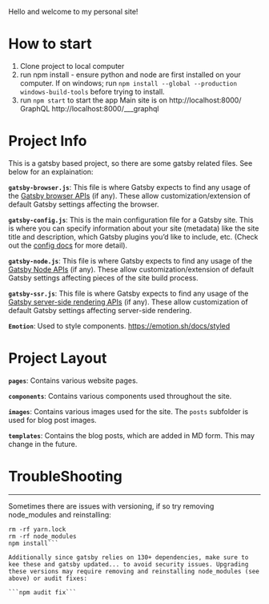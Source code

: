

Hello and welcome to my personal site! 

# How to start
1) Clone project to local computer
2) run npm install - ensure python and node are first installed on your computer. 
If on windows; 
run `npm install --global --production windows-build-tools` before trying to install.
3) run ```npm start``` to start the app 
Main site is on http://localhost:8000/
GraphQL http://localhost:8000/___graphql


# Project Info

This is a gatsby based project, so there are some gatsby related files. See below for an explaination:

**`gatsby-browser.js`**: This file is where Gatsby expects to find any usage of the [Gatsby browser APIs](https://www.gatsbyjs.org/docs/browser-apis/) (if any). These allow customization/extension of default Gatsby settings affecting the browser.

**`gatsby-config.js`**: This is the main configuration file for a Gatsby site. This is where you can specify information about your site (metadata) like the site title and description, which Gatsby plugins you’d like to include, etc. (Check out the [config docs](https://www.gatsbyjs.org/docs/gatsby-config/) for more detail).

**`gatsby-node.js`**: This file is where Gatsby expects to find any usage of the [Gatsby Node APIs](https://www.gatsbyjs.org/docs/node-apis/) (if any). These allow customization/extension of default Gatsby settings affecting pieces of the site build process.

**`gatsby-ssr.js`**: This file is where Gatsby expects to find any usage of the [Gatsby server-side rendering APIs](https://www.gatsbyjs.org/docs/ssr-apis/) (if any). These allow customization of default Gatsby settings affecting server-side rendering.

**`Emotion`**: Used to style components. https://emotion.sh/docs/styled

# Project Layout

**`pages`**: Contains various website pages.

**`components`**: Contains various components used throughout the site.

**`images`**: Contains various images used for the site. The `posts` subfolder is used for blog post images. 

**`templates`**: Contains the blog posts, which are added in MD form. This may change in the future. 


# TroubleShooting
---

Sometimes there are issues with versioning, if so try removing node_modules and reinstalling: 
```rm -rf package-lock.json 
rm -rf yarn.lock
rm -rf node_modules
npm install```

Additionally since gatsby relies on 130+ dependencies, make sure to kee these and gatsby updated... to avoid security issues. Upgrading these versions may require removing and reinstalling node_modules (see above) or audit fixes:

```npm audit fix```
